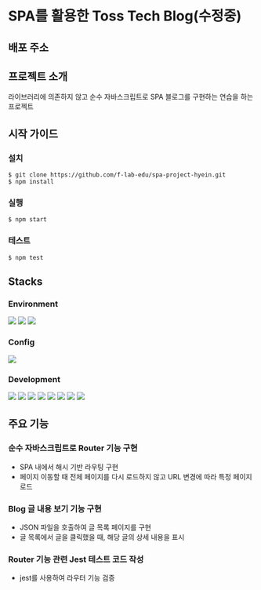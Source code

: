 # SPA를 활용한 Toss Tech Blog(수정중)

## 배포 주소

## 프로젝트 소개

라이브러리에 의존하지 않고 순수 자바스크립트로 SPA 블로그를 구현하는 연습을 하는 프로젝트

## 시작 가이드

### 설치

```
$ git clone https://github.com/f-lab-edu/spa-project-hyein.git
$ npm install
```

### 실행

```
$ npm start
```

### 테스트

```
$ npm test
```

## Stacks

### Environment

<img src="https://img.shields.io/badge/Visual%20Studio-007ACC?style=for-the-badge&logo=visual-studio&logoColor=white"> <img src="https://img.shields.io/badge/git-F05032?style=for-the-badge&logo=git&logoColor=white"> <img src="https://img.shields.io/badge/github-181717?style=for-the-badge&logo=github&logoColor=white">

### Config

<img src="https://img.shields.io/badge/npm-CB3837?style=for-the-badge&logo=npm&logoColor=white">

### Development

<img src="https://img.shields.io/badge/html5-E34F26?style=for-the-badge&logo=html5&logoColor=white"> <img src="https://img.shields.io/badge/css-1572B6?style=for-the-badge&logo=css3&logoColor=white"> <img src="https://img.shields.io/badge/JavaScript-F7DF1E?style=for-the-badge&logo=javascript&logoColor=black"> <img src="https://img.shields.io/badge/SCSS-CC6699?style=for-the-badge&logo=sass&logoColor=white"> <img src="https://img.shields.io/badge/Jest-C21325?style=for-the-badge&logo=jest&logoColor=white"> <img src="https://img.shields.io/badge/ESLint-4B32C3?style=for-the-badge&logo=eslint&logoColor=white"> <img src="https://img.shields.io/badge/Prettier-F7B93E?style=for-the-badge&logo=prettier&logoColor=black"> <img src="https://img.shields.io/badge/CSSLint-29ABE2?style=for-the-badge&logo=csslint&logoColor=white">

## 주요 기능

### 순수 자바스크립트로 Router 기능 구현

- SPA 내에서 해시 기반 라우팅 구현
- 페이지 이동할 때 전체 페이지를 다시 로드하지 않고 URL 변경에 따라 특정 페이지 로드

### Blog 글 내용 보기 기능 구현

- JSON 파일을 호출하여 글 목록 페이지를 구현
- 글 목록에서 글을 클릭했을 때, 해당 글의 상세 내용을 표시

### Router 기능 관련 Jest 테스트 코드 작성

- jest를 사용하여 라우터 기능 검증
